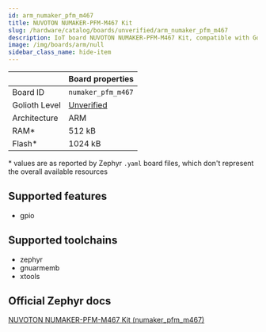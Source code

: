 ```yaml
---
id: arm_numaker_pfm_m467
title: NUVOTON NUMAKER-PFM-M467 Kit
slug: /hardware/catalog/boards/unverified/arm_numaker_pfm_m467
description: IoT board NUVOTON NUMAKER-PFM-M467 Kit, compatible with Golioth at unverified level.
image: /img/boards/arm/null
sidebar_class_name: hide-item
---
```


[//]: # (This is an auto-generated file, do not edit! Changes to it will be lost upon re-generation)



|                | Board properties     |
| -------------  | -------------------- |
| Board ID       | `numaker_pfm_m467` |
| Golioth Level  | [Unverified](/hardware#unverified-boards) |
| Architecture   | ARM |
| RAM*           | 512 kB |
| Flash*         | 1024 kB |

\* values are as reported by Zephyr `.yaml` board files, which don't represent the overall available resources



## Supported features

* gpio

## Supported toolchains

* zephyr
* gnuarmemb
* xtools

## Official Zephyr docs

[NUVOTON NUMAKER-PFM-M467 Kit (numaker_pfm_m467)](https://docs.zephyrproject.org/latest/boards/arm/numaker_pfm_m467/doc/index.html)

